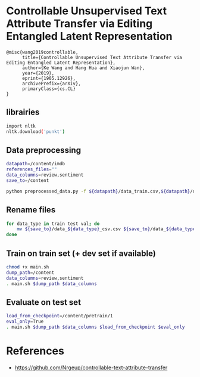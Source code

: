# Controllable Unsupervised Text Attribute Transfer via Editing Entangled Latent Representation
```
@misc{wang2019controllable,
      title={Controllable Unsupervised Text Attribute Transfer via Editing Entangled Latent Representation}, 
      author={Ke Wang and Hang Hua and Xiaojun Wan},
      year={2019},
      eprint={1905.12926},
      archivePrefix={arXiv},
      primaryClass={cs.CL}
}
```

## librairies
```bash
import nltk
nltk.download('punkt')
```

## Data preprocessing
```bash
datapath=/content/imdb
references_files=""
data_columns=review,sentiment
save_to=/content

python preprocessed_data.py -f ${datapath}/data_train.csv,${datapath}/data_val.csv,${datapath}/data_test.csv -rf $references_files -dc $data_columns  -st $save_to
```

## Rename files
```bash
for data_type in train test val; do 
    mv ${save_to}/data_${data_type}_csv.csv ${save_to}/data_${data_type}.csv
done
```

## Train on train set (+ dev set if available) 
```bash
chmod +x main.sh
dump_path=/content
data_columns=review,sentiment
. main.sh $dump_path $data_columns
```

## Evaluate on test set
```bash
load_from_checkpoint=/content/pretrain/1
eval_only=True
. main.sh $dump_path $data_columns $load_from_checkpoint $eval_only
```

# References
- https://github.com/Nrgeup/controllable-text-attribute-transfer